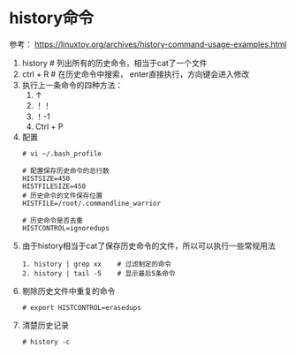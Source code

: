 # history命令

参考： https://linuxtoy.org/archives/history-command-usage-examples.html

1. history # 列出所有的历史命令，相当于cat了一个文件
2. ctrl + R # 在历史命令中搜索， enter直接执行，方向键会进入修改
3. 执行上一条命令的四种方法：
    1. ↑
    2. ！！
    3. ！-1
    4. Ctrl + P
4. 配置
    ```
    # vi ~/.bash_profile

    # 配置保存历史命令的总行数
    HISTSIZE=450
    HISTFILESIZE=450
    # 历史命令的文件保存位置
    HISTFILE=/root/.commandline_warrior
    
    # 历史命令是否去重
    HISTCONTROL=ignoredups
    ```
5. 由于history相当于cat了保存历史命令的文件，所以可以执行一些常规用法
    ```
    1. history | grep xx    # 过滤制定的命令
    2. history | tail -5    # 显示最后5条命令
    ```
6. 剔除历史文件中重复的命令
    ```
    # export HISTCONTROL=erasedups
    ```
7. 清楚历史记录
    ```
    # history -c
    ```